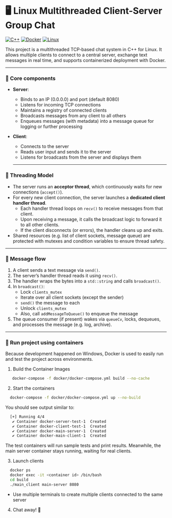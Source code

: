 # 🖥️ Linux Multithreaded Client-Server Group Chat
[![C++](https://img.shields.io/badge/C%2B%2B-00599C?logo=cplusplus&logoColor=white&style=flat-square)](https://isocpp.org) [![Docker](https://img.shields.io/badge/Docker-257BD6?logo=docker&logoColor=white&style=flat-square)](https://www.docker.com) [![Linux](https://img.shields.io/badge/Linux-FCC624?logo=linux&logoColor=black&style=flat-square)](https://www.kernel.org)

This project is a multithreaded TCP-based chat system in C++ for Linux. It allows multiple clients to connect to a central server, exchange text messages in real time, and supports containerized deployment with Docker.

---
### 🧩 Core components 
- **Server**:  
  - Binds to an IP (0.0.0.0) and port (default 8080)  
  - Listens for incoming TCP connections  
  - Maintains a registry of connected clients  
  - Broadcasts messages from any client to all others  
  - Enqueues messages (with metadata) into a message queue for logging or further processing
  
- **Client**:  
  - Connects to the server  
  - Reads user input and sends it to the server  
  - Listens for broadcasts from the server and displays them

  ---
 ### 🧵 Threading Model

- The server runs an **acceptor thread**, which continuously waits for new connections (`accept()`).  
- For every new client connection, the server launches a **dedicated client handler thread**.  
  - Each handler thread loops on `recv()` to receive messages from that client.  
  - Upon receiving a message, it calls the broadcast logic to forward it to all other clients.  
  - If the client disconnects (or errors), the handler cleans up and exits.  
- Shared resources (e.g. list of client sockets, message queue) are protected with mutexes and condition variables to ensure thread safety.

 ---
### 📨 Message flow

1. A client sends a text message via `send()`.  
2. The server’s handler thread reads it using `recv()`.  
3. The handler wraps the bytes into a `std::string` and calls `broadcast()`.  
4. In `broadcast()`:
   - Lock `clients_mutex`  
   - Iterate over all client sockets (except the sender)  
   - `send()` the message to each  
   - Unlock `clients_mutex`  
   - Also, call `addMessageToQueue()` to enqueue the message  
5. The queue consumer (if present) wakes via `queueCv`, locks, dequeues, and processes the message (e.g. log, archive).  

---
### 🐋 Run project using containers
Because development happened on Windows, Docker is used to easily run and test the project across environments.

1) Build the Container Images
```bash
   docker-compose -f docker/docker-compose.yml build --no-cache
```
2) Start the containers
```bash
  docker-compose -f docker/docker-compose.yml up --no-build
```
You should see output similar to:
```bash
  [+] Running 4/4
   ✔ Container docker-server-test-1  Created                                                                                                                                                           
   ✔ Container docker-client-test-1  Created                                                                                                                                                            
   ✔ Container docker-main-server-1  Created                                                                                                                                                            
   ✔ Container docker-main-client-1  Created  
```
The test containers will run sample tests and print results. Meanwhile, the main server container stays running, waiting for real clients.

3) Launch clients
```bash
  docker ps
  docker exec -it <container id> /bin/bash
  cd build
  ./main_client main-server 8080
```
- Use multiple terminals to create multiple clients connected to the same server
  
4) Chat away! 💬





